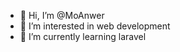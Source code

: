 - 👋 Hi, I’m @MoAnwer
- 👀 I’m interested in web development 
- 🌱 I’m currently learning laravel 

<!---
MoAnwer/MoAnwer is a ✨ special ✨ repository because its `README.md` (this file) appears on your GitHub profile.
You can click the Preview link to take a look at your changes.
--->
